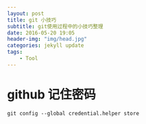 ```yaml
---
layout: post
title: git 小技巧
subtitle: git使用过程中的小技巧整理
date: 2016-05-20 19:05
header-img: "img/head.jpg"
categories: jekyll update
tags:
    - Tool
---
```


# github 记住密码
```
git config --global credential.helper store
```
